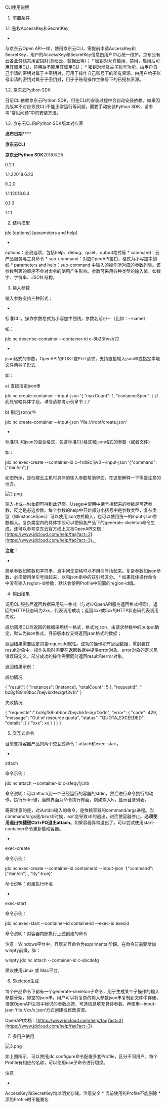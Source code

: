 CLI使用说明

1. 前置条件

1.1. 鉴权AccessKey和SecretKey

* 
与京东云Open API一样，使用京东云CLI，需提前申请AccessKey和SecretKey，用户的AccessKey和SecretKey信息由用户中心统一维护，京东公有云各业务线共用密钥对(基础云、数据云等)；
* 
密钥对允许启用、禁用，启用后可用其调用CLI，禁用后不能用其调用CLI；
* 
密钥对涉及主子账号功能，由用户自己申请的密钥对属于主密钥对，可用于操作自己账号下的所有资源。由用户给子账号申请的密钥对属于子密钥对，用于子账号操作主账号下的已授权资源。

1.2. 京东云Python SDK

目前CLI依赖京东云Python SDK，但在CLI的安装过程中会自动安装依赖。如果因为版本不对应导致CLI不能正常运行等问题，需要手动安装Python SDK，请参考“常见问题“中的安装方法。

1.3. 京东云CLI和Python SDK版本对应表

**发布日期******

**京东云CLI**

**京东云Python SDK**2018.6.25

0.2.1

1.1.22018.6.23

0.2.0

1.1.12018.6.4

0.1.0

1.1.1

2. 结构模型

jdc [options] <command> <sub-command> [parameters and help]

* 
options：全局选项，包括help、debug、quiet、output格式等
* 
command：云产品服务与工具命令
* 
sub-command：对应OpenAPI接口，格式为小写加中划线
* 
parameters and help：sub-command 中输入的操作所对应的参数列表。该参数列表的顺序不会对命令的使用产生影响。参数可采用各种类型的输入值，如数字、字符串、JSON 结构。

3. 输入参数

输入参数支持三种形式：

* 
标准CLI，操作参数格式为小写加中划线，参数名前带--（比如：--name）

如：

jdc nc describe-container --container-id c-8b23fwsb22

* 
json格式的参数，OpenAPI的POST或PUT请求，支持直接输入json串或指定本地文件两种子形式

如：

a) 直接指定json串

jdc nc create-container --input-json '{ "maxCount": 1, "containerSpec": { //此处省略具体字段，详情请参考示例章节 } }'

b) 指定json文件

jdc nc create-container --input-json 'file:///root/create.json'

* 
标准CLI和json的混合格式，包含标准CLI格式和json格式的参数（或者文件）

如：

jdc nc exec-create --container-id c-4rdi9c1jw3 --input-json '{"command": ["/bin/sh"]}'

如图所示，是创建云主机时具体的输入参数帮助界面，在这里解释一下需要注意的地方。

![2.png](https://img1.jcloudcs.com/cms/88f1b4be-adda-4480-a5c6-3413dcefbc4c20180628162345.png)

输入-h或--help即可得到此界面。Usage中使用中括号括起来的参数是可选参数，反之是必选参数。每个参数的help中开始部分小括号中是参数类型，复杂类型（如instanceSpec）可以使用json方式输入，也可以使用统一的input-json参数输入。复杂类型内的具体字段可以使用各产品下的generate-skeleton命令生成，还可以参考京东云官方线上文档OpenAPI文档：[https://www.jdcloud.com/help/faq?act=3](https://www.jdcloud.com/help/faq?act=3)。

**注意：**

* 
简单参数如整数和字符串，且中间无空格可以不用引号括起来。复杂参数如json参数，必须使用单引号括起来，以和json串中的双引号区分。
* 
如果具体操作命令中没有输入region-id参数，默认会使用Profile中配置的region-id值。

4. 输出结果

调用CLI服务后返回数据采用统一格式（与对应OpenAPI服务返回格式相同），返回的HTTP状态码为2xx，代表调用成功；返回4xx或5xx的HTTP状态码代表调用失败。

成功调用CLI后返回的数据采用统一格式，格式为json，由请求参数中的output确定，默认为json格式，目前版本仅支持返回json格式的数据；

返回结果需要固定包含requestId属性。成功的操作如有返回数据，需封装在result对象中。操作失败时需要在返回数据中提供error对象。error对象的定义见错误码定义。部分成功的操作需要同时返回result和error对象。

返回结果示例：

成功情况

{ "result": { "instances": [Instance], "totalCount": 5 }, "requestId": " bc8gf89in0boc7bejvbikfecigrf3v1n" }

失败情况

{ "requestId":" bc8gf89in0boc7bejvbikfecigrf3v1n", "error": { "code": 429, "message": "Out of resource quota", "status": "QUOTA_EXCEEDED", "details": [ { "xxx": xx } ] } }

5. 交互式命令

目前支持容器产品的两个交互式命令：attach和exec-start。

* 
attach

命令示例：

jdc nc attach --container-id c-afeqy1jcnb

命令说明：可以attach到一个已经运行的容器的stdin，然后进行命令执行的动作。执行Enter键，当前界面为命令执行界面，例如输入ls，显示目录列表。

需要注意的是，对从stdin输入的命令，是依赖容器的command/args进程。当command/args是/bin/sh时候，exit会导致sh的退出，进而使容器停止。**必须使用退出快捷键Ctrl+PQ退出attach**。如果容器异常退出了，可以尝试使用start-container命令重新启动容器。

* 
exec-create

命令示例：

jdc nc exec-create --container-id containerid --input-json '{"command": ["/bin/sh"] , "tty":true}'

命令说明：创建执行环境

* 
exec-start

命令示例：

jdc nc exec-start --container-id containerid --exec-id execid

命令说明：对容器内部执行上述创建的命令

注意：Windows平台中，容器交互命令为exprimental阶段。在命令前需要增加winpty前缀，如：

winpty jdc nc attach --container-id c-abcdefg

建议使用Linux 或 Mac平台。

6. Skeleton生成

每个产品命令下都有一个generate-skeleton子命令，用于生成某个子操作的输入参数骨架，即空的json串。用户可以将复杂的输入参数json串复制到文件中存储，根据OpenAPI文档中标识的参数必选、可选信息填充具体参数，再使用--input-json ‘file://xx/x.json’方式创建或修改资源。

OpenAPI文档：[https://www.jdcloud.com/help/faq?act=3](https://www.jdcloud.com/help/faq?act=3)

7. 多用户使用

![3.png](https://img1.jcloudcs.com/cms/568879f2-753b-48ff-bb5f-90b754e5daf720180628162846.png)

如上图所示，可以使用jdc configure命令配置多套Profile，区分不同用户。每个Profile有相应的名称，可以使用use子命令进行切换。

注意：

* 
AccessKey和SecretKey均以明文存储，注意安全
* 
当前使用的Profile不能删除
* 
添加Profile时不能重名